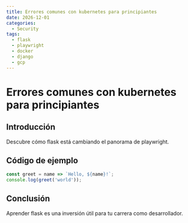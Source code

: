 ```yaml
---
title: Errores comunes con kubernetes para principiantes
date: 2026-12-01
categories:
  - Security
tags:
  - flask
  - playwright
  - docker
  - django
  - gcp
---
```


# Errores comunes con kubernetes para principiantes

## Introducción

Descubre cómo flask está cambiando el panorama de playwright.

## Código de ejemplo

```javascript
const greet = name => `Hello, ${name}!`;
console.log(greet('world'));
```

## Conclusión

Aprender flask es una inversión útil para tu carrera como desarrollador.